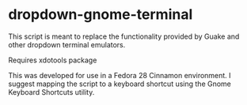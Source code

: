 # dropdown-gnome-terminal

This script is meant to replace the functionality provided by Guake and other dropdown terminal emulators.

Requires xdotools package

This was developed for use in a Fedora 28 Cinnamon environment.
I suggest mapping the script to a keyboard shortcut using the Gnome Keyboard Shortcuts utility.
